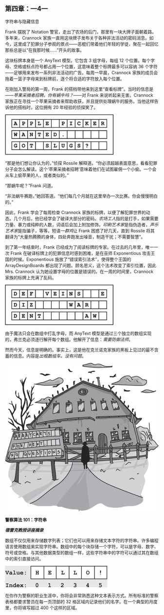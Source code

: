 ## 第四章：—4—

字符串与隐藏信息

Frank 摆脱了 Notation 警官，走出了农场的后门，那里有一块大牌子面朝着路。多年来，Crannock 家族一直用这块牌子发布关于各种非法活动的密码消息。如今，这里成了犯罪分子参观的景点——恶棍们带着他们年轻的学徒，聚在一起回忆那些总是以“在我那时候……”开头的故事。

这块标牌本身是一个 AnyText 模型。它包含 3 组字母，每组 12 个位置。每个字母、空格或标点符号都占用一个位置，这意味着整个标牌最多可以容纳 36 个字符——足够用来发布一系列非法活动的广告。每周一早晨，Crannock 家族的成员会拖着一篮子字母来到标牌前，逐个将合适的字符放入每个位置。

在刚加入警局的第一周，Frank 的搭档带他来到这里“查看标牌”。当时的信息是——*苹果采摘者招聘。你有蜗牛吗？*——对 Frank 来说听起来无害。Crannock 家族正在寻找一个苹果采摘者来帮助收获，并且提供处理蜗牛的服务。当他这样告诉他的搭档时，这位拥有 20 年经验的侦探笑了。

![image](img/f0026-01.jpg)

“那是他们想让你认为的，”侦探 Rossile 解释道。“你必须超越表面意思，看看犯罪分子会怎么解读。这个‘苹果采摘者招聘’意味着他们在试图雇佣一个小偷。一个会从车上偷苹果的人，或者类似的。” 

“那蜗牛呢？”Frank 问道。

“非法蜗牛赛跑，”她回答道。“他们每几个月就在这里举办一次比赛。你会慢慢明白的。”

因此，Frank 学会了每周检查 Crannock 家族的标牌，以便了解犯罪世界的动态。几个月后，他已经学会了破译大部分的密码。*农场工人*指的是打手，如果需要力量、暴力或纯粹的人数，词语后会加上附加修饰。*印刷艺术家*是指伪造者，*声乐艺术家*是指骗子，等等。短语*一群鸡*让 Frank 困惑了好几天，直到 Rossile 将其翻译为“大量热腾腾的身体，四处奔跑发出噪音，制造干扰；不需要智慧”。

到了第一年结束时，Frank 已经成为了阅读标牌的专家。在过去的几年里，唯一一次 Frank 在破译标牌上的犯罪信息时感到困难，是在巫师 Exponentious 攻击王国的时候。Exponentious 施放了“错误索引法术”，使得整个王国的 ArrayDesignBoards 都出现了问题。顾名思义，这个法术改变了索引位置，因此 Mrs. Crannock 认为她设置字母的位置是错误的。在一周的时间里，Crannock 家族的标牌上充满了乱码。

![image](img/f0027-01.jpg)

由于魔法只会在数组中打乱字母，而 AnyText 模型是通过三个独立的数组实现的，弗兰克必须逐行解开每个数组。他解开了信息：*需要防御法师*。

然而今天，信息是明确的。事实上，这是他在克兰诺克家族的黑板上见过的最不含蓄的信息。内容是*出租数组车。没有问题*。

![image](img/f0027-02.jpg)

**警察算法 101：字符串**

***德雷克教授讲座摘录***

数组不仅仅用来存储数字列表；它们也可以用来存储文本字符的字符串。许多编程语言使用数组来实现字符串。数组中的每个块存储一个字符，可以是字母、数字、符号或空格。与其他数据类型的数组一样，这些字符串中的字符可以通过其在数组中的索引直接访问。

![image](img/f0028-01.jpg)

在你作为警察的职业生涯中，你将会非常熟悉这种文本表示方式。所有标准的警察表格都要求警员在每一页顶部的 32 格区域内记录他们的名字。在一个典型的月度里，你将填写超过 400 个这样的区域。
